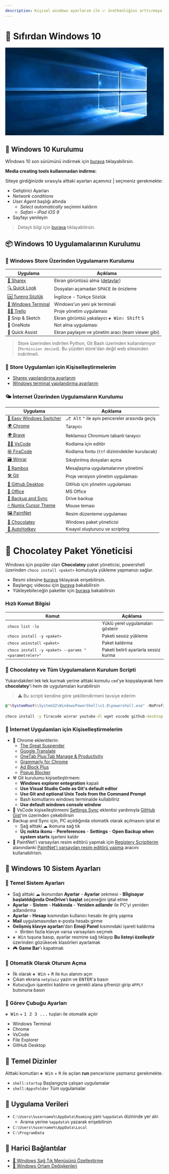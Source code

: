 ```yaml
---
description: Kişisel windows ayarlarım ile 📈 üretkenliğini arttırmaya ne dersin?
---
```


# 🚀 Sıfırdan Windows 10

![](../res/windows_10_pic.png)

## 👷‍ Windows 10 Kurulumu

Wİndows 10 son sürümünü indirmek için [buraya](https://www.microsoft.com/tr-tr/software-download/windows10) tıklayabilirsin.

**Media creating tools kullanmadan indirme:**

Siteye girdiğinizde sırasıyla alttaki ayarları açamınız | seçmeniz gerekmekte:

- Geliştirici Ayarları
- _Network conditions_
- _User Agent_ başlığı altında
  - _Select automatically_ seçimini kaldırın
  - _Safari – iPad iOS 9_
- Sayfayı yenileyin

> Detaylı bilgi için [buraya](https://pureinfotech.com/download-windows-10-iso-without-media-creation-tool/) tıklayabilirsin.

## 📦 Windows 10 Uygulamalarının Kurulumu

### 👜 Windows Store Üzerinden Uygulamarın Kurulumu

| Uygulama                                                                                                                                                                       | Açıklama                                                                       |
| ------------------------------------------------------------------------------------------------------------------------------------------------------------------------------ | ------------------------------------------------------------------------------ |
| [🎴 Sharex](https://www.microsoft.com/tr-tr/p/sharex/9nblggh4z1sp?activetab=pivot%3Aoverviewtab)                                                                               | Ekran görüntüsü alma ([detaylar](https://www.youtube.com/watch?v=NB32QYt8WfI)) |
| [🔍 Quick Look](https://www.microsoft.com/tr-tr/p/quicklook/9nv4bs3l1h4s?activetab=pivot:overviewtab)                                                                          | Dosyaları açamadan <kbd>SPACE</kbd> ile önizleme                               |
| [🆗 Tureng Sözlük](https://www.microsoft.com/tr-tr/p/tureng-sozluk/9wzdncrfjb1g?utm_source=AppAgg.com&utm_medium=AppAgg&utm_campaign=AppAgg&rtc=1&activetab=pivot:overviewtab) | İngilizce - Türkçe Sözlük                                                      |
| [🖤 Windows Terminal](https://www.microsoft.com/tr-tr/p/windows-terminal-preview/9n0dx20hk701?activetab=pivot:overviewtab)                                                     | Windows'un yeni şık terminali                                                  |
| [👨‍💼 Trello](https://www.microsoft.com/tr-tr/p/trello/9nblggh4xxvw?activetab=pivot:overviewtab)                                                                              | Proje yönetim uygulaması                                                       |
| 🎴 Snip & Sketch                                                                                                                                                               | Ekran görüntsü yakalayıcı <kbd>❖ Win</kbd><kbd>⇧ Shift</kbd> <kbd>S</kbd>      |
| 📔 OneNote                                                                                                                                                                     | Not alma uygulaması                                                            |
| 🤝 Quick Assist                                                                                                                                                                | Ekran paylaşım ve yönetim aracı (team viewer gibi)                             |


> Store üzerinden indirilen Python, Git Bash üzerinden kullanılamıyor (`Permission denied`). Bu yüzden store'dan değil web sitesinden indirilmeli.

### 🤸‍ Store Uygulamları için Kişiselleştirmelerim

- [Sharex yapılandırma ayarlarım](https://drive.google.com/uc?id=18qJhuV9gOZYnRBdKklEA0UmMnwyJO8xV)
- [Windows terminal yapılandırma ayarlarım](https://gist.github.com/yedhrab/748ed0216864c3ea0dea224d988c97cb)

### 🌤 İnternet Üzerinden Uygulamaların Kurulumu

| Uygulama                                                                                  | Açıklama                                                         |
| ----------------------------------------------------------------------------------------- | ---------------------------------------------------------------- |
| [🔁 Easy Windows Switcher](https://neosmart.net/EasySwitch/)                              | <kbd>⎇ Alt</kbd> <kbd>"</kbd> ile aynı pencereler arasında geçiş |
| [🌍 Chrome](https://www.google.com/chrome/)                                               | Tarayıcı                                                         |
| [🌍 Brave](https://brave.com/)                                                            | Reklamsız Chromium tabanlı tarayıcı                              |
| [👨‍💻 VsCode](https://code.visualstudio.com/download)                                    | Kodlama için editör                                              |
| [㊙ FiraCode](https://github.com/tonsky/FiraCode)                                         | Kodlama fontu (`ttf` dizinindekiler kurulacak)                   |
| [🗃 Winrar](https://www.win-rar.com/download.html?&L=0)                                   | Sıkıştırılmış dosyaları açma                                     |
| [📨 Rambox](https://rambox.pro/#pricing)                                                  | Mesajlaşma uygulamalarının yönetimi                              |
| [🛠 Git](https://git-scm.com/downloads)                                                   | Proje versiyon yönetim uygulaması                                |
| [🐙 Github Desktop](https://desktop.github.com/)                                          | GitHub için yönetim uygulaması                                   |
| [🏢 Office](https://bit.ly/2kjVZe9)                                                       | MS Office                                                        |
| [📂 Backup and Sync](https://www.google.com/drive/download/backup-and-sync/)              | Drive backup                                                     |
| [🖱 Numix Cursor Theme](https://drive.google.com/uc?id=1odtFIqAEfnvBH5Zk5ZefPnm77kZIxxQp) | Mouse teması                                                     |
| [🖼 PaintNet](https://www.dotpdn.com/downloads/pdn.html)                                  | Resim düzenleme uygulaması                                       |
| [🍫 Chocolatey](https://chocolatey.org/)                                                  | Windows paket yöneticisi                                         |
| [💫 AutoHotkey](https://www.autohotkey.com/)                                              | Kısayol oluşturucu ve scripting                                  |

# 🍫 Chocolatey Paket Yöneticisi

Windows için popüler olan **Chocolatey** paket yöneticisi, powershell üzerinden `choco install <paket>` komutuyla yükleme yapmanızı sağlar.

- Resmi sitesine [buraya](https://chocolatey.org/) tıklayarak erişebilirsin.
- Başlangıç videosu için [buraya](https://www.youtube.com/watch?v=hfgZYpo5moA) bakabilirsin
- Yükleyebileceğin paketler için [buraya](https://chocolatey.org/packages) bakabilirsin

### Hızlı Komut Bilgisi

| Komut                                                | Açıklama                              |
| ---------------------------------------------------- | ------------------------------------- |
| `choco list -lo`                                     | Yüklü yerel uygulamaları gösterir     |
| `choco install -y <paket>`                           | Paketi sessiz yükleme                 |
| `choco uninstall <paket>`                            | Paket kaldırma                        |
| `choco install -y <paket> --params "<parametreler>"` | Paketi belirli ayarlarla sessiz kurma |

### 🍫 Chocolatey ve Tüm Uygulamaların Kurulum Scripti

Yukarıdakileri tek tek kurmak yerine alttaki komutu `cmd`'ye kopyalayarak hem **chocolatey**'i hem de uygulamaları kurabilirsin

> ⚠ Bu scripti kendine göre şekillendirmeni tavsiye ederim

```cmd
@"%SystemRoot%\System32\WindowsPowerShell\v1.0\powershell.exe" -NoProfile -InputFormat None -ExecutionPolicy Bypass -Command "iex ((New-Object System.Net.WebClient).DownloadString('https://chocolatey.org/install.ps1'))" && SET "PATH=%PATH%;%ALLUSERSPROFILE%\chocolatey\bin"

choco install -y firacode winrar youtube-dl wget vscode github-desktop python3 git --params "/GitAndUnixToolsOnPath /NoShellIntegration /WindowsTerminal"

```

### 🤸‍ İnternet Uygulamları için Kişiselleştirmelerim

- 🎇 Chrome eklentilerin:
  - [The Great Suspender](https://chrome.google.com/webstore/detail/the-great-suspender/klbibkeccnjlkjkiokjodocebajanakg?hl=en)
  - [Google Translate](https://chrome.google.com/webstore/search/translate?hl=en)
  - [OneTab Plus:Tab Manage & Productivity](https://chrome.google.com/webstore/detail/onetab-plustab-manage-pro/lepdjbhbkpfenckechpdfohdmkhogojf?hl=en)
  - [Grammarly for Chrome](https://chrome.google.com/webstore/detail/grammarly-for-chrome/kbfnbcaeplbcioakkpcpgfkobkghlhen?hl=en)
  - [Ad Block Plus](https://chrome.google.com/webstore/detail/adblock-plus-free-ad-bloc/cfhdojbkjhnklbpkdaibdccddilifddb)
  - [Popup Blocker](https://chrome.google.com/webstore/detail/pop-up-blocker-for-chrome/bkkbcggnhapdmkeljlodobbkopceiche)
- ⚒ Git kurulumu kişiselleştirmem:
  - **Windows explorer entegration** kapalı
  - **Use Visual Studio Code as Git's default editor**
  - **Use Git and optional Unix Tools from the Command Prompt**
  - Bash komutlarını windows terminalde kullabiliriz
  - **Use default windows console window**
- 🥧 VsCode kişiselleştirmemi [Settings Sync](https://marketplace.visualstudio.com/itemdetails?itemName=Shan.code-settings-sync) eklentisi yardımıyla [GitHub Gist](https://gist.github.com/yedhrab/4b13743a36cece5c3c22a5042897a83d)'im üzerinden çekebilirsin
- Backup and Sync için, PC açıldığında otomatik olarak açılmasını iptal et
  - Sağ alttaki ☁ ikonuna sağ tık
  - **Üç nokta ikonu** - **Pereferences** - **Settings** - **Open Backup when system starts** işarteni kaldır
- 🔧 PaintNet'i varsayılan resim editörü yapmak için [Registery Scriptlerim](./Registery%20Scriptlerim) alanındanki [PaintNet'i varsayılan resim editörü yapma](./Registery%20Scriptlerim/PaintNet%27i%20varsay%C4%B1lan%20resim%20edit%C3%B6r%C3%BC%20yapma.reg) aracını kullanabilrisin.

## 🔨 Windows 10 Sistem Ayarları

### 🧱 Temel Sistem Ayarları

- Sağ alttaki ☁ ikonundan **Ayarlar** - **Ayarlar** sekmesi - **Bİlgisayar başlatıldığında OneDrive'ı başlat** seçeneğini iptal etme
- **Ayarlar** - **Sistem** - **Hakkında** - **Yeniden adlandır** ile PC'yi yeniden adlandırma
- **Ayarlar - Hesap** kısmından kullanıcı hesabı ile giriş yapma
- **Mail** uygulamasından e-posta hesabı girme
- **Gelişmiş klavye ayarları**'dan **Emoji Panel** kısmındaki işareti kaldırma
  - Birden fazla klavye varsa varsayılanı seçmek
- <kbd>❖ Win</kbd> tuşuna basıp, ayarlar resmine sağ tıklayıp **Bu listeyi özelleştir** üzerinden gözükecek klasörleri ayarlamak
- 🎮 **Game Bar**'ı kapatmak

### 🔑 Otomatik Olarak Oturum Açma

- İlk olarak <kbd>❖ Win</kbd> + <kbd>R</kbd> ile `Run` alanını açın
- Çıkan ekrana `netplwiz` yazın ve <kbd>ENTER</kbd>'a basın
- Kutucuğun işaretini kaldırın ve gerekli alana şifrenizi girip `APPLY` butonuna basın

### 🍢 Görev Çubuğu Ayarları

<kbd>❖ Win</kbd> + <kbd>1 2 3 ...</kbd> tuşları ile otomatik açılır

- Windows Terminal
- Chrome
- VsCode
- File Explorer
- GitHub Desktop

## 📂 Temel Dizinler

Alttaki komutları <kbd>❖ Win</kbd> + <kbd>R</kbd> ile açılan **run** pencerisine yazmanız gerekmekte.

- `shell:startup` Başlangıçta çalışan uygulamalar
- `shell:AppsFolder` Tüm uygulamalar

## 📀 Uygulama Verileri

- `C:\Users\%username%\AppData\Roaming` yani `%appdata%` dizininde yer alır.
  - Arama yerine `%appdata%` yazarak erişebilirsin
- `C:\Users\%username%\AppData\Local`
- `C:\ProgramData`

## 🔗 Harici Bağlantılar

- [🧱 Windows Sağ Tık Menüsünü Özelleştirme](./Windows%2010%20Di%C4%9Fer%20Notlar/Windows%20Sa%C4%9F%20T%C4%B1k%20Men%C3%BCs%C3%BCn%C3%BC%20%C3%96zelle%C5%9Ftirme.md)
- [🌆 Windows Ortam Değişkenleri](./Windows%2010%20Di%C4%9Fer%20Notlar/Windows%20Ortam%20De%C4%9Fi%C5%9Fkenleri.md)
